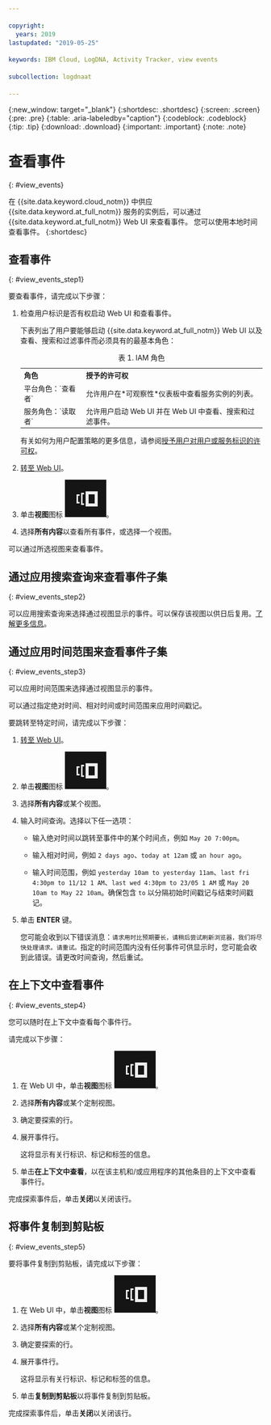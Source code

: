 ```yaml
---

copyright:
  years: 2019
lastupdated: "2019-05-25"

keywords: IBM Cloud, LogDNA, Activity Tracker, view events

subcollection: logdnaat

---
```


{:new_window: target="_blank"}
{:shortdesc: .shortdesc}
{:screen: .screen}
{:pre: .pre}
{:table: .aria-labeledby="caption"}
{:codeblock: .codeblock}
{:tip: .tip}
{:download: .download}
{:important: .important}
{:note: .note}


# 查看事件
{: #view_events}

在 {{site.data.keyword.cloud_notm}} 中供应 {{site.data.keyword.at_full_notm}} 服务的实例后，可以通过 {{site.data.keyword.at_full_notm}} Web UI 来查看事件。
您可以使用本地时间查看事件。
{:shortdesc}


## 查看事件
{: #view_events_step1}

要查看事件，请完成以下步骤：

1. 检查用户标识是否有权启动 Web UI 和查看事件。 

    下表列出了用户要能够启动 {{site.data.keyword.at_full_notm}} Web UI 以及查看、搜索和过滤事件而必须具有的最基本角色：

    <table>
      <caption>表 1. IAM 角色</caption>
      <tr>
        <th>角色</th>
        <th> 授予的许可权       </th>
      </tr>
      <tr>
        <td>平台角色：`查看者`</td>     <td>允许用户在*可观察性*仪表板中查看服务实例的列表。</td>
      </tr>
      <tr>
        <td>服务角色：`读取者`</td>     <td>允许用户启动 Web UI 并在 Web UI 中查看、搜索和过滤事件。</td>
      </tr>
    </table>

    有关如何为用户配置策略的更多信息，请参阅[授予用户对用户或服务标识的许可权](/docs/services/Activity-Tracker-with-LogDNA?topic=logdnaat-iam_view_events#iam_view_events)。

2. [转至 Web UI](/docs/services/Activity-Tracker-with-LogDNA?topic=logdnaat-launch#launch)。

3. 单击**视图**图标 ![“配置”图标](images/views.png)。

4. 选择**所有内容**以查看所有事件，或选择一个视图。 

可以通过所选视图来查看事件。



## 通过应用搜索查询来查看事件子集
{: #view_events_step2}

可以应用搜索查询来选择通过视图显示的事件。可以保存该视图以供日后复用。[了解更多信息](/docs/services/Activity-Tracker-with-LogDNA?topic=logdnaat-views#views_step2)。

 


## 通过应用时间范围来查看事件子集
{: #view_events_step3}

可以应用时间范围来选择通过视图显示的事件。

可以通过指定绝对时间、相对时间或时间范围来应用时间戳记。

要跳转至特定时间，请完成以下步骤：
1. [转至 Web UI](/docs/services/Activity-Tracker-with-LogDNA?topic=logdnaat-launch#launch)。
2. 单击**视图**图标 ![“配置”图标](images/views.png)。
3. 选择**所有内容**或某个视图。
4. 输入时间查询。选择以下任一选项：

    * 输入绝对时间以跳转至事件中的某个时间点，例如 `May 20 7:00pm`。
    
    * 输入相对时间，例如 `2 days ago`、`today at 12am` 或 `an hour ago`。

    * 输入时间范围，例如 `yesterday 10am to yesterday 11am`、`last fri 4:30pm to 11/12 1 AM`、`last wed 4:30pm to 23/05 1 AM` 或 `May 20 10am to May 22 10am`。确保包含 `to` 以分隔初始时间戳记与结束时间戳记。

5. 单击 **ENTER** 键。

    您可能会收到以下错误消息：`请求用时比预期要长，请稍后尝试刷新浏览器，我们将尽快处理请求。请重试。`指定的时间范围内没有任何事件可供显示时，您可能会收到此错误。请更改时间查询，然后重试。



## 在上下文中查看事件
{: #view_events_step4}

您可以随时在上下文中查看每个事件行。

请完成以下步骤： 

1. 在 Web UI 中，单击**视图**图标 ![“配置”图标](images/views.png "“配置”图标")。
2. 选择**所有内容**或某个定制视图。
3. 确定要探索的行。
4. 展开事件行。 

    这将显示有关行标识、标记和标签的信息。

5. 单击**在上下文中查看**，以在该主机和/或应用程序的其他条目的上下文中查看事件行。

完成探索事件后，单击**关闭**以关闭该行。



## 将事件复制到剪贴板
{: #view_events_step5}


要将事件复制到剪贴板，请完成以下步骤： 

1. 在 Web UI 中，单击**视图**图标 ![“配置”图标](images/views.png "“配置”图标")。
2. 选择**所有内容**或某个定制视图。
3. 确定要探索的行。
4. 展开事件行。 

    这将显示有关行标识、标记和标签的信息。

5. 单击**复制到剪贴板**以将事件复制到剪贴板。

完成探索事件后，单击**关闭**以关闭该行。




